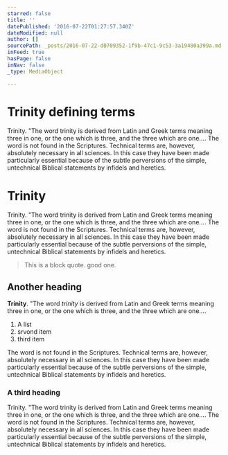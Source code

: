 ```yaml
---
starred: false
title: ''
datePublished: '2016-07-22T01:27:57.340Z'
dateModified: null
author: []
sourcePath: _posts/2016-07-22-d0709352-1f9b-47c1-9c53-3a19480a399a.md
inFeed: true
hasPage: false
inNav: false
_type: MediaObject

---
```

# Trinity defining terms

Trinity. "The word trinity is derived from Latin and Greek terms meaning three in one, or the one which is three, and the three which are one.... The word is not found in the Scriptures. Technical terms are, however, absolutely necessary in all sciences. In this case they have been made particularly essential because of the subtle perversions of the simple, untechnical Biblical statements by infidels and heretics.

# Trinity

Trinity. "The word trinity is derived from Latin and Greek terms meaning three in one, or the one which is three, and the three which are one.... The word is not found in the Scriptures. Technical terms are, however, absolutely necessary in all sciences. In this case they have been made particularly essential because of the subtle perversions of the simple, untechnical Biblical statements by infidels and heretics.

> This is a block quote. good one. 

## Another heading

**Trinity**. "The word _trinity_ is derived from Latin and Greek terms meaning three in one, or the one which is three, and the three which are one.... 

1. A list
2. srvond item
3. third item

The word is not found in the Scriptures. Technical terms are, however, absolutely necessary in all sciences. In this case they have been made particularly essential because of the subtle perversions of the simple, untechnical Biblical statements by infidels and heretics.

### A third heading 

Trinity. "The word trinity is derived from Latin and Greek terms meaning three in one, or the one which is three, and the three which are one.... The word is not found in the Scriptures. Technical terms are, however, absolutely necessary in all sciences. In this case they have been made particularly essential because of the subtle perversions of the simple, untechnical Biblical statements by infidels and heretics.